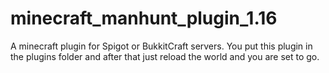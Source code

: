 # minecraft_manhunt_plugin_1.16
A minecraft plugin for Spigot or BukkitCraft servers. 
You put this plugin in the plugins folder and after that just reload the world and you are set to go. 
